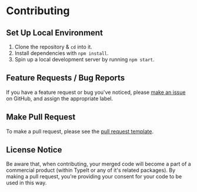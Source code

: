 # Contributing

## Set Up Local Environment

1. Clone the repository & `cd` into it.
2. Install dependencies with `npm install`.
3. Spin up a local development server by running `npm start`.

## Feature Requests / Bug Reports

If you have a feature request or bug you've noticed, please [make an issue](https://github.com/alexmacarthur/typeit/issues) on GitHub, and assign the appropriate label.

## Make Pull Request

To make a pull request, please see the [pull request template](./.github/PULL_REQUEST_TEMPLATE.md).

## License Notice

Be aware that, when contributing, your merged code will become a part of a commercial product (within TypeIt or any of it's related packages). By making a pull request, you're providing your consent for your code to be used in this way.
